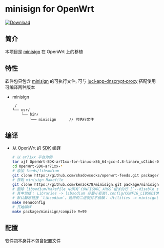 minisign for OpenWrt
===

[![Download][B]][2]  

简介
---

 本项目是 [minisign][1] 在 OpenWrt 上的移植  

特性
---

软件包只包含 [minisign][1] 的可执行文件, 可与 [luci-app-dnscrypt-proxy][3] 搭配使用  
可编译两种版本  

 - minisign

   ```
    /
   └── usr/
       └── bin/
           └── minisign      // 可执行文件
   ```

编译
---

 - 从 OpenWrt 的 [SDK][S] 编译

   ```bash
   # 以 ar71xx 平台为例
   tar xjf OpenWrt-SDK-ar71xx-for-linux-x86_64-gcc-4.8-linaro_uClibc-0.9.33.2.tar.bz2
   cd OpenWrt-SDK-ar71xx-*
   # 添加 feeds/libsodium
   git clone https://github.com/shadowsocks/openwrt-feeds.git package/libs
   # 获取 minisign Makefile
   git clone https://github.com/kenzok78/minisign.git package/minisign
   # 删除 libsodium/Makefile 中所有`CONFIGURE_ARGS`相关的行 [`--disable ssp` 及`CONFIG_LIBSODIUM_MINIMAL`](https://github.com/shadowsocks/openwrt-feeds/blob/master/packages/libsodium/Makefile#L54)
   # 其中包括： Libraries -> libsodium 非最小安装(.config/CONFIG_LIBSODIUM_MINIMAL=n)
   # 默认静态链接 `libsodium`，最终的二进制并不依賴： Utilities -> minisign(.config/CONFIG_minisign_STATIC_LINK=y; CONFIG_minisign_WITH_SODIUM=y)
   make menuconfig
   # 开始编译
   make package/minisign/compile V=99
   ```

配置
---

   软件包本身并不包含配置文件

  [1]: https://github.com/jedisct1/minisign
  [2]: https://github.com/jedisct1/minisign/releases/latest
  [B]: https://img.shields.io/github/release/jedisct1/minisign.svg
  [3]: https://github.com/peter-tank/luci-app-dnscrypt-proxy
  [S]: https://wiki.openwrt.org/doc/howto/obtain.firmware.sdk
